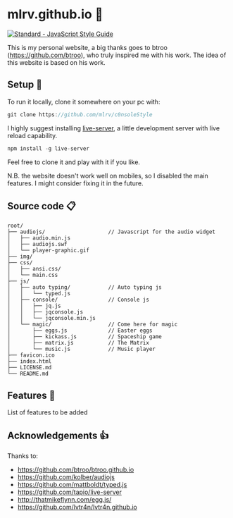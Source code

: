 # mlrv.github.io :space_invader:
[![Standard - JavaScript Style Guide](https://cdn.rawgit.com/feross/standard/master/badge.svg)](https://github.com/feross/standard)

This is my personal website, a big thanks goes to btroo (https://github.com/btroo), who truly inspired me with his work. The idea of this website is based on his work.

## Setup :wrench:
To run it locally, clone it somewhere on your pc with: 
```javascript
git clone https://github.com/mlrv/c0nsoleStyle
```
I highly suggest installing [live-server](https://github.com/tapio/live-server), a little development server with live reload capability.
```javascript
npm install -g live-server
```
Feel free to clone it and play with it if you like.

N.B. the website doesn't work well on mobiles, so I disabled the main features. I might consider fixing it in the future.

## Source code :clipboard:
```
root/
├── audiojs/                    // Javascript for the audio widget 
│   ├── audio.min.js       
│   ├── audiojs.swf       
│   └── player-graphic.gif        
├── img/                        
├── css/                  
│   ├── ansi.css/              
│   └── main.css          
├── js/             
│   ├── auto typing/            // Auto typing js
│   │   └── typed.js
│   ├── console/                // Console js
│   │   ├── jq.js
│   │   ├── jqconsole.js
│   │   └── jqconsole.min.js
│   └── magic/                  // Come here for magic
│       ├── eggs.js             // Easter eggs
│       ├── kickass.js          // Spaceship game
│       ├── matrix.js           // The Matrix
│       └── music.js            // Music player
├── favicon.ico             
├── index.html               
├── LICENSE.md 
└── README.md
```

## Features :book:
List of features to be added
## Acknowledgements :thumbsup:
Thanks to:
* https://github.com/btroo/btroo.github.io
* https://github.com/kolber/audiojs
* https://github.com/mattboldt/typed.js
* https://github.com/tapio/live-server
* http://thatmikeflynn.com/egg.js/
* https://github.com/lvtr4n/lvtr4n.github.io



 

